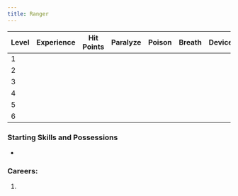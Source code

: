 ```yaml
---
title: Ranger
---
```

| Level | Experience | Hit Points | Paralyze | Poison | Breath | Device | Magic |
| ----- | ---------- | ---------- | -------- | ------ | ------ | ------ | ----- |
| 1     |            |            |          |        |        |        |       |
| 2     |            |            |          |        |        |        |       |
| 3     |            |            |          |        |        |        |       |
| 4     |            |            |          |        |        |        |       |
| 5     |            |            |          |        |        |        |       |
| 6     |            |            |          |        |        |        |       |
### Starting Skills and Possessions
- 
### Careers:
1. 